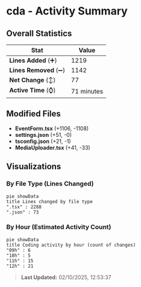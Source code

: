 # cda - Activity Summary 

## Overall Statistics

| Stat                   | Value                                                             |
| ---------------------- | ----------------------------------------------------------------- |
| **Lines Added** (➕)   | 1219                                          |
| **Lines Removed** (➖) | 1142                                        |
| **Net Change** (↕)    | 77                |
| **Active Time** (⌚)   | 71 minutes |


## Modified Files
- **EventForm.tsx** (+1106, -1108)
- **settings.json** (+51, -0)
- **tsconfig.json** (+21, -1)
- **MediaUploader.tsx** (+41, -33)

## Visualizations

### By File Type (Lines Changed)

```mermaid
pie showData
title Lines changed by file type
".tsx" : 2288
".json" : 73
```

### By Hour (Estimated Activity Count)

```mermaid
pie showData
title Coding activity by hour (count of changes)
"09h" : 6
"10h" : 5
"11h" : 15
"12h" : 21
```


> **Last Updated:** 02/10/2025, 12:53:37